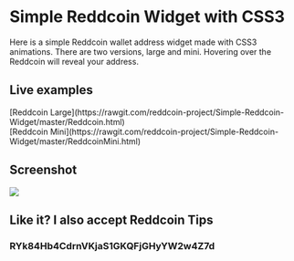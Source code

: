 <h1>Simple Reddcoin Widget with CSS3</h1>

Here is a simple Reddcoin wallet address widget made with CSS3 animations. There are two versions, large and mini. Hovering over the Reddcoin will reveal your address.

<h2>Live examples</h2>
[Reddcoin Large](https://rawgit.com/reddcoin-project/Simple-Reddcoin-Widget/master/Reddcoin.html)<br />
[Reddcoin Mini](https://rawgit.com/reddcoin-project/Simple-Reddcoin-Widget/master/ReddcoinMini.html)


<h2>Screenshot</h2>
<img src="http://i.imgur.com/hwup9ba.png">


<h2>Like it? I also accept Reddcoin Tips</h2>
<h3>RYk84Hb4CdrnVKjaS1GKQFjGHyYW2w4Z7d</h3>
